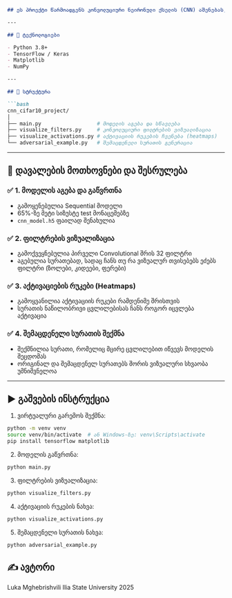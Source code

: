 ````markdown
## ეს პროექტი წარმოადგენს კონვოლუციური ნეირონული ქსელის (CNN) აშენებას, გაწვრთნასა და ანალიზს CIFAR-10 მონაცემთა ბაზაზე. იგი მოიცავს შემდეგ საფეხურებს:

---

## 🔧 ტექნოლოგიები

- Python 3.8+
- TensorFlow / Keras
- Matplotlib
- NumPy

---

## 📁 სტრუქტურა

```bash
cnn_cifar10_project/
│
├── main.py                  # მოდელის აგება და სწავლება
├── visualize_filters.py     # კონვოლუციური ფილტრების ვიზუალიზაცია
├── visualize_activations.py # აქტივაციის რუკების ჩვენება (heatmaps)
└── adversarial_example.py   # შემაცდენელი სურათის გენერაცია
````

---

## 📌 დავალების მოთხოვნები და შესრულება

### ✅ 1. მოდელის აგება და გაწვრთნა

* გამოყენებულია Sequential მოდელი
* 65%-ზე მეტი სიზუსტე test მონაცემებზე
* `cnn_model.h5` ფაილად შენახულია

### ✅ 2. ფილტრების ვიზუალიზაცია

* გამოქვეყნებულია პირველი Convolutional შრის 32 ფილტრი
* აგებულია სურათებად, სადაც ჩანს თუ რა ვიზუალურ თვისებებს ეძებს ფილტრი (ზოლები, კიდეები, ფერები)

### ✅ 3. აქტივაციების რუკები (Heatmaps)

* გამოყვანილია აქტივაციის რუკები რამდენიმე შრისთვის
* სურათის ნაწილობრივი ცვლილებისას ჩანს როგორ იცვლება აქტივაცია

### ✅ 4. შემაცდენელი სურათის შექმნა

* შექმნილია სურათი, რომელიც მცირე ცვლილებით იწვევს მოდელის შეცდომას
* ორიგინალ და შემაცდენელ სურათებს შორის ვიზუალური სხვაობა უმნიშვნელოა

---

## ▶️ გაშვების ინსტრუქცია

1. ვირტუალური გარემოს შექმნა:

```bash
python -m venv venv
source venv/bin/activate  # ან Windows-ზე: venv\Scripts\activate
pip install tensorflow matplotlib
```

2. მოდელის გაწვრთნა:

```bash
python main.py
```

3. ფილტრების ვიზუალიზაცია:

```bash
python visualize_filters.py
```

4. აქტივაციის რუკების ნახვა:

```bash
python visualize_activations.py
```

5. შემაცდენელი სურათის ნახვა:

```bash
python adversarial_example.py
```

## ✍️ ავტორი

Luka Mghebrishvili
Ilia State University
2025